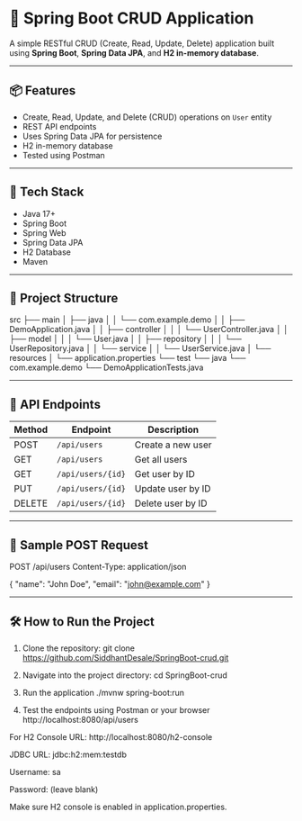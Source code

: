 # 🚀 Spring Boot CRUD Application

A simple RESTful CRUD (Create, Read, Update, Delete) application built using **Spring Boot**, **Spring Data JPA**, and **H2 in-memory database**.

---

## 📦 Features

- Create, Read, Update, and Delete (CRUD) operations on `User` entity
- REST API endpoints
- Uses Spring Data JPA for persistence
- H2 in-memory database
- Tested using Postman

---

## 🧰 Tech Stack

- Java 17+
- Spring Boot
- Spring Web
- Spring Data JPA
- H2 Database
- Maven

---

## 📁 Project Structure

src
├── main
│ ├── java
│ │ └── com.example.demo
│ │ ├── DemoApplication.java
│ │ ├── controller
│ │ │ └── UserController.java
│ │ ├── model
│ │ │ └── User.java
│ │ ├── repository
│ │ │ └── UserRepository.java
│ │ └── service
│ │ └── UserService.java
│ └── resources
│ └── application.properties
└── test
└── java
└── com.example.demo
└── DemoApplicationTests.java

---

## 📌 API Endpoints

| Method | Endpoint          | Description       |
| ------ | ----------------- | ----------------- |
| POST   | `/api/users`      | Create a new user |
| GET    | `/api/users`      | Get all users     |
| GET    | `/api/users/{id}` | Get user by ID    |
| PUT    | `/api/users/{id}` | Update user by ID |
| DELETE | `/api/users/{id}` | Delete user by ID |

---

## 📄 Sample POST Request

POST /api/users
Content-Type: application/json

{
"name": "John Doe",
"email": "john@example.com"
}

---

## 🛠️ How to Run the Project

1. Clone the repository:
   git clone https://github.com/SiddhantDesale/SpringBoot-crud.git

2. Navigate into the project directory:
   cd SpringBoot-crud

3. Run the application
   ./mvnw spring-boot:run

4. Test the endpoints using Postman or your browser
   http://localhost:8080/api/users

For H2 Console
URL: http://localhost:8080/h2-console

JDBC URL: jdbc:h2:mem:testdb

Username: sa

Password: (leave blank)

Make sure H2 console is enabled in application.properties.
